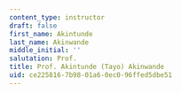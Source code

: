 ```yaml
---
content_type: instructor
draft: false
first_name: Akintunde
last_name: Akinwande
middle_initial: ''
salutation: Prof.
title: Prof. Akintunde (Tayo) Akinwande
uid: ce225816-7b98-01a6-0ec0-96ffed5dbe51
---
```

